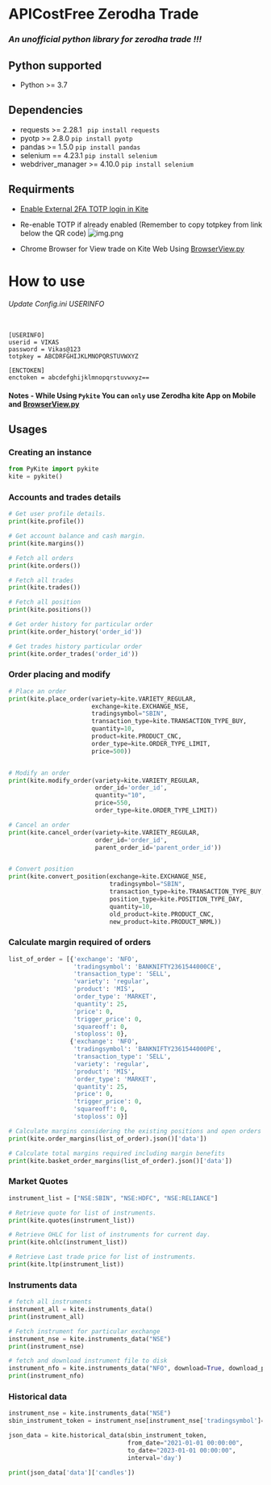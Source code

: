 # APICostFree Zerodha Trade
### _An unofficial python library for zerodha trade !!!_

## Python supported
* Python >= 3.7

## Dependencies
* requests >= 2.28.1 ``` pip install requests```
* pyotp >= 2.8.0 ```pip install pyotp```
* pandas >= 1.5.0 ```pip install pandas```
* selenium == 4.23.1 ```pip install selenium```
* webdriver_manager >= 4.10.0 ```pip install selenium```

## Requirments
* [Enable External 2FA TOTP login in Kite](https://support.zerodha.com/category/your-zerodha-account/login-credentials/login-credentials-of-trading-platforms/articles/time-based-otp-setup)
* Re-enable TOTP if already enabled (Remember to copy totpkey from link below the QR code)
![img.png](img.png)

* Chrome Browser for View trade on Kite Web Using [BrowserView.py](BrowserView.py)

# How to use

###### Update Config.ini USERINFO

```editorconfig

[USERINFO]
userid = VIKAS
password = Vikas@123
totpkey = ABCDRFGHIJKLMNOPQRSTUVWXYZ

[ENCTOKEN]
enctoken = abcdefghijklmnopqrstuvwxyz==
```

#### Notes - While Using `Pykite` You can `only` use Zerodha kite App on Mobile and [BrowserView.py](BrowserView.py)
## Usages

### Creating an instance
```python
from PyKite import pykite
kite = pykite()
```

### Accounts and trades details
```python
# Get user profile details.
print(kite.profile())

# Get account balance and cash margin.
print(kite.margins())

# Fetch all orders
print(kite.orders())

# Fetch all trades
print(kite.trades())

# Fetch all position
print(kite.positions())

# Get order history for particular order
print(kite.order_history('order_id'))

# Get trades history particular order
print(kite.order_trades('order_id'))
```

### Order placing and modify
```python
# Place an order
print(kite.place_order(variety=kite.VARIETY_REGULAR, 
                       exchange=kite.EXCHANGE_NSE, 
                       tradingsymbol="SBIN", 
                       transaction_type=kite.TRANSACTION_TYPE_BUY, 
                       quantity=10, 
                       product=kite.PRODUCT_CNC, 
                       order_type=kite.ORDER_TYPE_LIMIT, 
                       price=500))


# Modify an order
print(kite.modify_order(variety=kite.VARIETY_REGULAR, 
                        order_id='order_id', 
                        quantity="10", 
                        price=550, 
                        order_type=kite.ORDER_TYPE_LIMIT))

# Cancel an order
print(kite.cancel_order(variety=kite.VARIETY_REGULAR, 
                        order_id='order_id', 
                        parent_order_id='parent_order_id'))


# Convert position
print(kite.convert_position(exchange=kite.EXCHANGE_NSE,
                            tradingsymbol="SBIN",
                            transaction_type=kite.TRANSACTION_TYPE_BUY,
                            position_type=kite.POSITION_TYPE_DAY,
                            quantity=10,
                            old_product=kite.PRODUCT_CNC,
                            new_product=kite.PRODUCT_NRML))

```

### Calculate margin required of orders

```python
list_of_order = [{'exchange': 'NFO',
                  'tradingsymbol': 'BANKNIFTY2361544000CE',
                  'transaction_type': 'SELL',
                  'variety': 'regular',
                  'product': 'MIS',
                  'order_type': 'MARKET',
                  'quantity': 25,
                  'price': 0,
                  'trigger_price': 0,
                  'squareoff': 0,
                  'stoploss': 0},
                 {'exchange': 'NFO',
                  'tradingsymbol': 'BANKNIFTY2361544000PE',
                  'transaction_type': 'SELL',
                  'variety': 'regular',
                  'product': 'MIS',
                  'order_type': 'MARKET',
                  'quantity': 25,
                  'price': 0,
                  'trigger_price': 0,
                  'squareoff': 0,
                  'stoploss': 0}]

# Calculate margins considering the existing positions and open orders
print(kite.order_margins(list_of_order).json()['data'])

# Calculate total margins required including margin benefits
print(kite.basket_order_margins(list_of_order).json()['data'])
```
### Market Quotes

```python
instrument_list = ["NSE:SBIN", "NSE:HDFC", "NSE:RELIANCE"]

# Retrieve quote for list of instruments.
print(kite.quotes(instrument_list))

# Retrieve OHLC for list of instruments for current day.
print(kite.ohlc(instrument_list))

# Retrieve Last trade price for list of instruments.
print(kite.ltp(instrument_list))
```

### Instruments data

```python
# fetch all instruments
instrument_all = kite.instruments_data()
print(instrument_all)

# Fetch instrument for particular exchange
instrument_nse = kite.instruments_data("NSE")
print(instrument_nse)

# fetch and download instrument file to disk
instrument_nfo = kite.instruments_data("NFO", download=True, download_path="./instrument_nfo.csv")
print(instrument_nfo)
```

### Historical data

```python
instrument_nse = kite.instruments_data("NSE")
sbin_instrument_token = instrument_nse[instrument_nse['tradingsymbol']=="SBIN"]['instrument_token'].iloc[0]

json_data = kite.historical_data(sbin_instrument_token, 
                                 from_date="2021-01-01 00:00:00", 
                                 to_date="2023-01-01 00:00:00", 
                                 interval='day')

print(json_data['data']['candles'])
```
